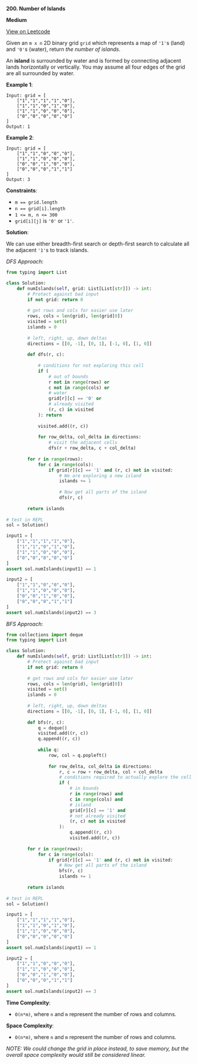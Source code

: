 **200. Number of Islands**

**Medium**

[View on Leetcode](https://leetcode.com/problems/number-of-islands/)

Given an `m x n` 2D binary grid `grid` which represents a map of `'1'`s (land) and `'0'`s (water), return *the number of islands*.

An **island** is surrounded by water and is formed by connecting adjacent lands horizontally or vertically. You may assume all four edges of the grid are all surrounded by water.

**Example 1**:

>
    Input: grid = [
        ["1","1","1","1","0"],
        ["1","1","0","1","0"],
        ["1","1","0","0","0"],
        ["0","0","0","0","0"]
    ]
    Output: 1

**Example 2**:

>
    Input: grid = [
        ["1","1","0","0","0"],
        ["1","1","0","0","0"],
        ["0","0","1","0","0"],
        ["0","0","0","1","1"]
    ]
    Output: 3

**Constraints**:

- `m == grid.length`
- `n == grid[i].length`
- `1 <= m, n <= 300`
- `grid[i][j]` is `'0'` or `'1'`.

**Solution**:

We can use either breadth-first search or depth-first search to calculate all the adjacent `'1'`s to track islands.

*DFS Approach*:

```python
from typing import List

class Solution:
    def numIslands(self, grid: List[List[str]]) -> int:
        # Protect against bad input
        if not grid: return 0
        
        # get rows and cols for easier use later
        rows, cols = len(grid), len(grid[0])
        visited = set()
        islands = 0
        
        # left, right, up, down deltas
        directions = [[0, -1], [0, 1], [-1, 0], [1, 0]]
        
        def dfs(r, c):
            
            # conditions for not exploring this cell
            if (
                # out of bounds
                r not in range(rows) or
                c not in range(cols) or
                # water
                grid[r][c] == '0' or
                # already visited
                (r, c) in visited
            ): return
            
            visited.add((r, c))
            
            for row_delta, col_delta in directions:
                # visit the adjacent cells
                dfs(r + row_delta, c + col_delta)
        
        for r in range(rows):
            for c in range(cols):
                if grid[r][c] == '1' and (r, c) not in visited:
                    # We are exploring a new island
                    islands += 1
                    
                    # Now get all parts of the island
                    dfs(r, c)
                    
        return islands
    
# test in REPL
sol = Solution()

input1 = [
    ["1","1","1","1","0"],
    ["1","1","0","1","0"],
    ["1","1","0","0","0"],
    ["0","0","0","0","0"]
]
assert sol.numIslands(input1) == 1

input2 = [
    ["1","1","0","0","0"],
    ["1","1","0","0","0"],
    ["0","0","1","0","0"],
    ["0","0","0","1","1"]
]
assert sol.numIslands(input2) == 3
```

*BFS Approach*:

```python
from collections import deque
from typing import List

class Solution:
    def numIslands(self, grid: List[List[str]]) -> int:
        # Protect against bad input
        if not grid: return 0
        
        # get rows and cols for easier use later
        rows, cols = len(grid), len(grid[0])
        visited = set()
        islands = 0
        
        # left, right, up, down deltas
        directions = [[0, -1], [0, 1], [-1, 0], [1, 0]]
        
        def bfs(r, c):
            q = deque()
            visited.add((r, c))
            q.append((r, c))
            
            while q:
                row, col = q.popleft()
                
                for row_delta, col_delta in directions:
                    r, c = row + row_delta, col + col_delta
                    # conditions required to actually explore the cell
                    if (
                        # in bounds
                        r in range(rows) and
                        c in range(cols) and
                        # island
                        grid[r][c] == '1' and
                        # not already visited
                        (r, c) not in visited
                    ):
                        q.append((r, c))
                        visited.add((r, c))
        
        for r in range(rows):
            for c in range(cols):
                if grid[r][c] == '1' and (r, c) not in visited:
                    # Now get all parts of the island
                    bfs(r, c)
                    islands += 1
                    
        return islands
    
# test in REPL
sol = Solution()

input1 = [
    ["1","1","1","1","0"],
    ["1","1","0","1","0"],
    ["1","1","0","0","0"],
    ["0","0","0","0","0"]
]
assert sol.numIslands(input1) == 1

input2 = [
    ["1","1","0","0","0"],
    ["1","1","0","0","0"],
    ["0","0","1","0","0"],
    ["0","0","0","1","1"]
]
assert sol.numIslands(input2) == 3
```

**Time Complexity**:

- `O(n*m)`, where `n` and `m` represent the number of rows and columns.

**Space Complexity**:

- `O(n*m)`, where `n` and `m` represent the number of rows and columns.

*NOTE: We could change the grid in place instead, to save memory, but the overall space complexity would still be considered linear.*
